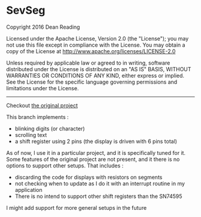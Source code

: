 SevSeg
======
 Copyright 2016 Dean Reading

 Licensed under the Apache License, Version 2.0 (the "License");
 you may not use this file except in compliance with the License.
 You may obtain a copy of the License at 
 http://www.apache.org/licenses/LICENSE-2.0
 
 Unless required by applicable law or agreed to in writing, software
 distributed under the License is distributed on an "AS IS" BASIS,
 WITHOUT WARRANTIES OR CONDITIONS OF ANY KIND, either express or implied.
 See the License for the specific language governing permissions and
 limitations under the License.
* * *

Checkout [the original project](https://github.com/DeanIsMe/SevSeg)

 This branch implements :  
- blinking digits (or character)
- scrolling text
- a shift register using 2 pins (the display is driven with 6 pins total)

 As of now, I use it in a particular project, and it is specifically tuned for it. Some features of the original project are not present, and it there is no options to support other setups. That includes : 
- discarding the code for displays with resistors on segments  
- not checking when to update as I do it with an interrupt routine in my application
- There is no intend to support other shift registers than the SN74595

I might add support for more general setups in the future
